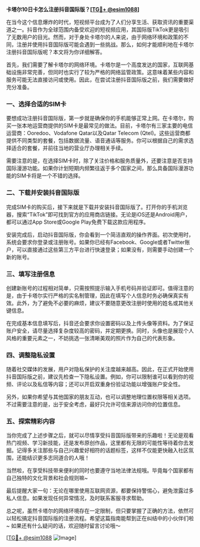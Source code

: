 **卡塔尔10日卡怎么注册抖音国际版？[[TG💪+ @esim1088](https://t.me/s/esim1088)]**

在当今这个信息爆炸的时代，短视频平台成为了人们分享生活、获取资讯的重要渠道之一。抖音作为全球范围内备受欢迎的短视频应用，其国际版TikTok更是吸引了无数用户的目光。然而，对于身处卡塔尔的人来说，由于网络环境和政策的不同，注册并使用抖音国际版可能会遇到一些挑战。那么，如何才能顺利地在卡塔尔注册抖音国际版呢？本文将为你详细解答。

首先，我们需要了解卡塔尔的网络环境。卡塔尔是一个高度发达的国家，互联网基础设施非常完善，但同时也实行了较为严格的网络监管政策。这意味着某些内容和服务可能无法直接访问或使用。因此，在尝试注册抖音国际版之前，我们需要做好充分准备。

### 一、选择合适的SIM卡

要想成功注册抖音国际版，第一步就是确保你的手机能够正常上网。在卡塔尔，购买一张本地运营商提供的SIM卡是最常见的做法。目前，卡塔尔有三家主要的电信运营商：Ooredoo、Vodafone Qatar以及Qatar Telecom (Qtel)。这些运营商都提供不同类型的套餐，包括数据流量、语音通话等服务。你可以根据自己的需求选择适合的套餐，并前往当地的营业厅办理相关手续。

需要注意的是，在选择SIM卡时，除了关注价格和服务质量外，还要注意是否支持国际漫游功能。如果你计划短期内频繁往返于多个国家之间，那么具备国际漫游功能的SIM卡将是一个不错的选择。

### 二、下载并安装抖音国际版

完成SIM卡的购买后，接下来就是下载并安装抖音国际版了。打开你的手机浏览器，搜索“TikTok”即可找到官方的应用商店链接。无论是iOS还是Android用户，都可以通过App Store或Google Play免费下载这款应用程序。

安装完成后，启动抖音国际版，你会看到一个简洁直观的操作界面。初次使用时，系统会要求你登录或注册账号。如果你已经有Facebook、Google或者Twitter账户，可以直接通过这些第三方平台进行快速登录；如果没有，则需要手动创建一个新的账号。

### 三、填写注册信息

创建新账号的过程相对简单，只需按照提示输入手机号码并验证即可。值得注意的是，由于卡塔尔实行严格的实名制管理，因此在填写个人信息时务必确保真实有效。此外，为了避免不必要的麻烦，建议不要随意更改注册时使用的姓名或其他关键信息。

在完成基本信息填写后，抖音还会要求你设置密码以及上传头像等资料。为了保证账户安全，请尽量选择复杂度较高的密码，并定期更换。同时，头像也是展现个人风格的重要元素之一，不妨挑选一张清晰美观的照片作为自己的代表形象。

### 四、调整隐私设置

随着社交媒体的发展，用户对隐私保护的关注度越来越高。因此，在正式开始使用抖音国际版之前，建议先检查一下隐私设置。例如，你可以限制谁可以看到你的视频、评论以及私信等内容；还可以开启双重身份验证功能以增强账户安全性。

另外，如果你希望与其他国家的朋友互动，也可以调整地理位置权限等相关选项。不过需要注意的是，出于安全考虑，最好只允许可信来源访问你的位置信息。

### 五、探索精彩内容

当你完成了上述步骤之后，就可以尽情享受抖音国际版带来的乐趣啦！无论是观看热门视频、学习新技能，还是发布原创作品，这里都有无限的可能性等待着你去发掘。记得多关注那些与自己兴趣爱好相符的话题标签，这样不仅能更快融入社区氛围，还能结识更多志同道合的人哦！

当然啦，在享受科技带来便利的同时也要遵守当地法律法规哦。毕竟每个国家都有自己独特的文化背景和社会规则嘛~

最后提醒大家一句：无论在哪里使用互联网资源，都要保持警惕心，避免泄露过多私人信息。如果发现任何异常情况，及时联系客服寻求帮助。

总之呢，虽然卡塔尔的网络环境存在一定限制，但只要掌握了正确的方法，依然可以轻松搞定抖音国际版的注册流程。希望这篇指南能帮到正在纠结中的小伙伴们啦~ 如果还有什么疑问的话，欢迎随时留言讨论哦～

[[TG💪+ @esim1088](https://t.me/s/esim1088) ![Image](https://i.postimg.cc/4NQfJmqS/Snipaste-2025-05-13-00-14-12.png)]